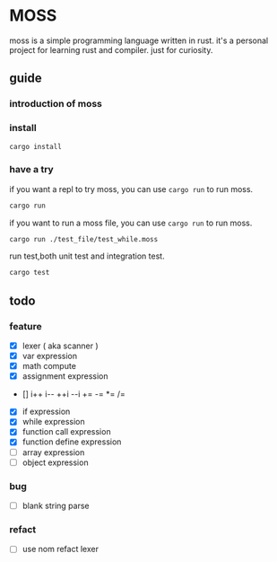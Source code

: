 # MOSS

moss is a simple programming language written in rust. it's a personal project for learning rust and compiler.
just for curiosity.

## guide

### introduction of moss

### install

```bash
cargo install
```

### have a try

if you want a repl to try moss, you can use `cargo run` to run moss.

```bash
cargo run
```

if you want to run a moss file, you can use `cargo run` to run moss.

```bash
cargo run ./test_file/test_while.moss
```

run test,both unit test and integration test.

``` bash
cargo test
```

## todo

### feature

- [x] lexer ( aka scanner )
- [x] var expression
- [x] math compute
- [x] assignment expression
- [] i++ i-- ++i --i += -= *= /=
- [x] if expression
- [x] while expression
- [x] function call expression
- [x] function define expression
- [ ] array expression
- [ ] object expression

### bug

- [ ] blank string parse

### refact

- [ ] use nom refact lexer
